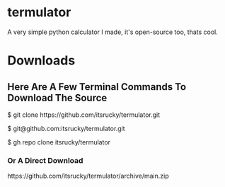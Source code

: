 # termulator
A very simple python calculator I made, it's open-source too, thats cool.
# Downloads
<h2>Here Are A Few Terminal Commands To Download The Source</h2>
$ git clone https://github.com/itsrucky/termulator.git
<p>$ git@github.com:itsrucky/termulator.git</p>
<p>$ gh repo clone itsrucky/termulator</p>
<h3>Or A Direct Download</h3>
<p>https://github.com/itsrucky/termulator/archive/main.zip</p>
